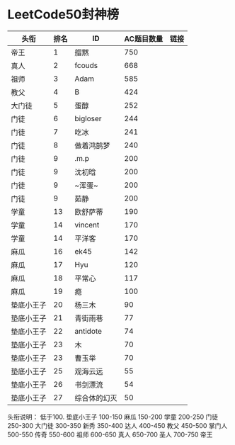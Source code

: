 # LeetCode50封神榜

|头衔|排名|ID|AC题目数量|链接|
|---|---|---|---|---|
|帝王|1|艒黙| 750|       |
|真人|2|fcouds|668||
|祖师|3|Adam|585||
|教父|4|B|424||
|大门徒|5|蛋醇|252|
|门徒|6|bigloser|244|
|门徒|7|吃冰|241|
|门徒|8|做着鸿鹄梦|240|
|门徒|9|.m.p|200||
|门徒|9|沈初晗|200||
|门徒|9|~浑蛋~|200|
|门徒|9|茹静|200||
|学童|13|欧舒萨蒂|190||
|学童|14|vincent|170||
|学童|14|平洋客|170|
|麻瓜|16|ek45|142||
|麻瓜|17|Hyu|120||
|麻瓜|18|平常心|117|
|麻瓜|19|瘾|100||
|垫底小王子|20|杨三木|90||
|垫底小王子|21|青街雨巷|77|
|垫底小王子|22|antidote|74|
|垫底小王子|23|木|70|
|垫底小王子|23|曹玉举|70|
|垫底小王子|25|观海云远|55|
|垫底小王子|26|书剑漂流|54|
|垫底小王子|27|综合体的幻灭|50|


头衔说明：
低于100.	垫底小王子
100-150	麻瓜
150-200	学童
200-250	门徒
250-300	大门徒
300-350	新秀
350-400	达人
400-450	教父
450-500	掌门人
500-550	传奇
550-600	祖师
600-650	真人
650-700	圣人
700-750	帝王

